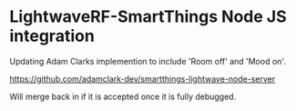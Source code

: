 ﻿# LightwaveRF-SmartThings Node JS integration



Updating Adam Clarks implemention to include 'Room off' and 'Mood on'. 

https://github.com/adamclark-dev/smartthings-lightwave-node-server

Will merge back in if it is accepted once it is fully debugged.

